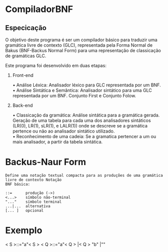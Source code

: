 # CompiladorBNF

 Especicação
---
O objetivo deste programa é ser um compilador básico para traduzir uma gramática livre
de contexto (GLC), representada pela Forma Normal de Bakus (BNF-Backus Normal Form)
para uma representação de classicação de gramáticas GLC.

Este programa foi desenvolvido em duas etapas:

1. Front-end

	• Análise Léxica: Analisador léxico para GLC representada por um BNF.
	• Análise Sintática e Semântica: Analisador sintático para uma GLC representada por um BNF.
	  Conjunto First e Conjunto Folow.
	  
2. Back-end

	• Classicação da gramática: Análise sintática para a gramática gerada.
	  Geração de uma tabela para cada uma dos analisadores sintáticos (LR(0), LR(1), sLR(1), e LALR(1)) 
	  onde se descreve se a gramática pertence ou não ao analisador sintático utilizado.	  
	• Reconhecimento de uma cadeia: Se a gramatica pertencer a um ou mais analisador,
      a partir da tabela sintática. 
	  
	  
# Backus-Naur Form
	Define uma notação textual compacta para as produções de uma gramática livre de contexto Notação
	BNF básica:
	
	::=      produção (->)
	<...>    símbolo não-terminal
	"..."    símbolo terminal
    ...|...  alternativa
    [... ]   opcional
	
		
# Exemplo

< S >::="a"< S >
< Q >::="a"< Q > |< Q > "b" |""




